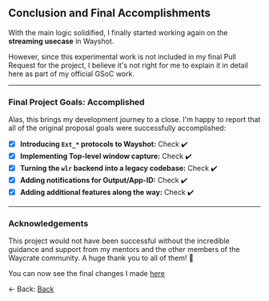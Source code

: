## **Conclusion and Final Accomplishments**

With the main logic solidified, I finally started working again on the **streaming usecase** in Wayshot.

However, since this experimental work is not included in my final Pull Request for the project, I believe it's not right for me to explain it in detail here as part of my official GSoC work.

-----

### Final Project Goals: Accomplished

Alas, this brings my development journey to a close. I'm happy to report that all of the original proposal goals were successfully accomplished:

- [x] **Introducing `Ext_*` protocols to Wayshot:** Check ✔️
- [x] **Implementing Top-level window capture:** Check ✔️
- [x] **Turning the `wlr` backend into a legacy codebase:** Check ✔️
- [x] **Adding notifications for Output/App-ID:** Check ✔️
- [x] **Adding additional features along the way:** Check ✔️

-----

### Acknowledgements

This project would not have been successful without the incredible guidance and support from my mentors and the other members of the Waycrate community. A huge thank you to all of them\! 🙏

You can now see the final changes I made [here](../End_Changes.md)

<- Back: [Back](Thought_Process_13.md)